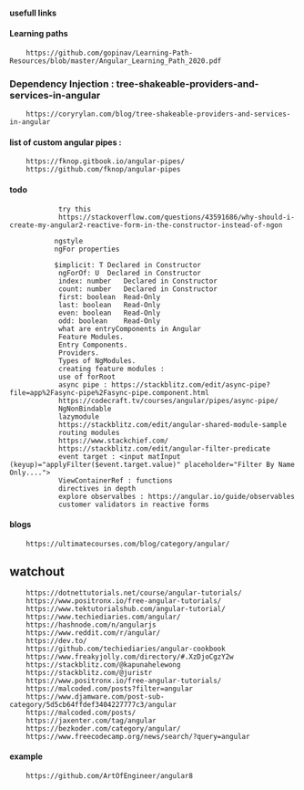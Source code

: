 #### usefull links 


#### Learning paths

        https://github.com/gopinav/Learning-Path-Resources/blob/master/Angular_Learning_Path_2020.pdf

### Dependency Injection : tree-shakeable-providers-and-services-in-angular

        https://coryrylan.com/blog/tree-shakeable-providers-and-services-in-angular
        
#### list of custom angular pipes : 
        
        https://fknop.gitbook.io/angular-pipes/
        https://github.com/fknop/angular-pipes


#### todo
                try this
                https://stackoverflow.com/questions/43591686/why-should-i-create-my-angular2-reactive-form-in-the-constructor-instead-of-ngon
        
               ngstyle
               ngFor properties
               
               $implicit: T	Declared in Constructor
                ngForOf: U	Declared in Constructor
                index: number	Declared in Constructor
                count: number	Declared in Constructor
                first: boolean	Read-Only
                last: boolean	Read-Only
                even: boolean	Read-Only
                odd: boolean	Read-Only
                what are entryComponents in Angular
                Feature Modules.
                Entry Components.
                Providers.
                Types of NgModules.
                creating feature modules : 
                use of forRoot
                async pipe : https://stackblitz.com/edit/async-pipe?file=app%2Fasync-pipe%2Fasync-pipe.component.html
                https://codecraft.tv/courses/angular/pipes/async-pipe/
                NgNonBindable
                lazymodule
                https://stackblitz.com/edit/angular-shared-module-sample
                routing modules
                https://www.stackchief.com/
                https://stackblitz.com/edit/angular-filter-predicate  
                event target : <input matInput (keyup)="applyFilter($event.target.value)" placeholder="Filter By Name Only....">
                ViewContainerRef : functions 
                directives in depth
                explore observalbes : https://angular.io/guide/observables
                customer validators in reactive forms

#### blogs

        https://ultimatecourses.com/blog/category/angular/

## watchout 

        https://dotnettutorials.net/course/angular-tutorials/
        https://www.positronx.io/free-angular-tutorials/
        https://www.tektutorialshub.com/angular-tutorial/
        https://www.techiediaries.com/angular/
        https://hashnode.com/n/angularjs
        https://www.reddit.com/r/angular/
        https://dev.to/
        https://github.com/techiediaries/angular-cookbook
        https://www.freakyjolly.com/directory/#.XzDjoCgzY2w
        https://stackblitz.com/@kapunahelewong
        https://stackblitz.com/@juristr
        https://www.positronx.io/free-angular-tutorials/
        https://malcoded.com/posts?filter=angular
        https://www.djamware.com/post-sub-category/5d5cb64ffdef3404227777c3/angular
        https://malcoded.com/posts/
        https://jaxenter.com/tag/angular
        https://bezkoder.com/category/angular/
        https://www.freecodecamp.org/news/search/?query=angular
        
#### example

        https://github.com/ArtOfEngineer/angular8
